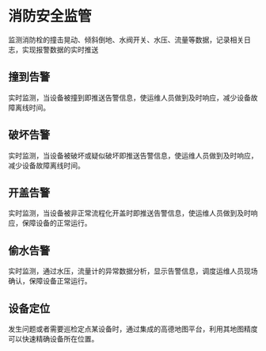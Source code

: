 
# 消防安全监管

监测消防栓的撞击晃动、倾斜倒地、水阀开关、水压、流量等数据，记录相关日志，实现报警数据的实时推送

## 撞到告警
实时监测，当设备被撞到即推送告警信息，使运维人员做到及时响应，减少设备故障离线时间。

## 破坏告警
实时监测，当设备被破坏或疑似破坏即推送告警信息，使运维人员做到及时响应，减少设备故障离线时间。

## 开盖告警
实时监测，当设备被非正常流程化开盖时即推送告警信息，使运维人员做到及时响应，保障设备的正常运行。

## 偷水告警
实时监测，通过水压，流量计的异常数据分析，显示告警信息，调度运维人员现场确认，保障设备正常运行。

## 设备定位
发生问题或者需要巡检定点某设备时，通过集成的高德地图平台，利用其地图精度可以快速精确设备所在位置。
